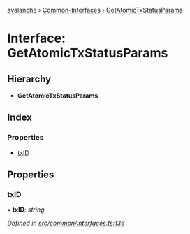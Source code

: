 [avalanche](../README.md) › [Common-Interfaces](../modules/common_interfaces.md) › [GetAtomicTxStatusParams](common_interfaces.getatomictxstatusparams.md)

# Interface: GetAtomicTxStatusParams

## Hierarchy

* **GetAtomicTxStatusParams**

## Index

### Properties

* [txID](common_interfaces.getatomictxstatusparams.md#txid)

## Properties

###  txID

• **txID**: *string*

*Defined in [src/common/interfaces.ts:136](https://github.com/ava-labs/avalanchejs/blob/f2c4a10/src/common/interfaces.ts#L136)*
